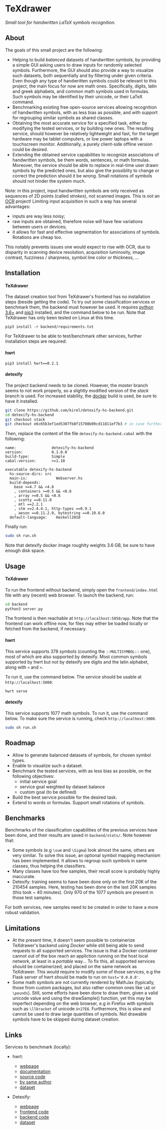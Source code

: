 # TeXdrawer

*Small tool for handwritten LaTeX symbols recognition.*

## About

The goals of this small project are the following:
- Helping to build *balanced* datasets of handwritten symbols, by providing a simple GUI asking users to draw inputs for randomly selected symbols. Furthermore, the GUI should also provide a way to visualize such datasets, both sequentially and by filtering under given criteria. Even though any type of handwritten symbols could be relevant to this project, the main focus for now are math ones. Specifically, digits, latin and greek alphabets, and common math symbols used in formulas. Such symbols may be identified by their unicode, or their LaTeX command.
- Benchmarking existing free open-source services allowing recognition of handwritten symbols, with as less bias as possible, and with support for regrouping similar symbols as shared classes.
- Obtaining the most accurate service for a specified task, either by modifying the tested services, or by building new ones. The resulting service, should however be relatively lightweight and fast, for the target hardware may be tablet computers, or low power laptops with a touchscreen monitor. Additionally, a purely client-side offline version could be desired.
- Extending the obtained service capabilities to recognize associations of handwritten symbols, be them words, sentences, or math formulas. Moreover, the service should be able to replace in real-time user drawn symbols by the predicted ones, but also give the possiblity to change or correct the prediction should it be wrong. Small rotations of symbols should not hinder the system much.

Note: in this project, input handwritten symbols are only received as sequences of 2D points (called *strokes*), not scanned images. This is *not* an [OCR](https://en.wikipedia.org/wiki/Optical_character_recognition) project! Limiting input acquisition in such a way has several advantages:
- inputs are way less noisy;
- raw inputs are obtained, therefore noise will have few variations between users or devices;
- it allows for fast and effective segmentation for associations of symbols. Rotations are cheap too.

This notably prevents issues one would expect to rise with OCR, due to disparity in scanning device resolution, acquisition luminosity, image contrast, fuzziness / sharpness, symbol line color or thickness, ...


## Installation

#### TeXdrawer

The dataset creation tool from TeXdrawer's frontend has no installation steps (beside getting the code). To try out some classification services or benchmark them, the backend must however be used. It requires [python 3.6+](https://www.python.org/downloads/) and [pip3](https://pypi.org/project/pip/) installed, and the command below to be run. Note that TeXdrawer has only been tested on Linux at this time.

```
pip3 install -r backend/requirements.txt
```

For TeXdrawer to be able to test/benchmark other services, further installation steps are required:

#### hwrt

```
pip3 install hwrt==0.2.1
```

#### detexify

The project backend needs to be cloned. However, the *master* branch seems to not work properly, so a slightly modified version of the *stack* branch is used. For increased stability, the [docker](https://docs.docker.com/engine/install) build is used, be sure to have it installed.

```sh
git clone https://github.com/kirel/detexify-hs-backend.git
cd detexify-hs-backend
git checkout stack
git checkout e6c65b3ef1ed5307fb8f15708b09cd11811ef7b3 # in case further commits are added.
```

Then, replace the content of the file ``` detexify-hs-backend.cabal ``` with the following:

```
name:                detexify-hs-backend
version:             0.1.0.0
build-type:          Simple
cabal-version:       >=1.10

executable detexify-hs-backend
  hs-source-dirs: src
  main-is:             Webserver.hs
  build-depends:
    base >=4.7 && <4.8
    , containers >=0.5 && <0.6
    , array >=0.5 && <0.6
    , scotty ==0.11.0
    , mtl ==2.2.1
    , stm ==2.4.4.1, http-types ==0.9.1
    , aeson ==0.11.2.0, bytestring ==0.10.6.0
  default-language:    Haskell2010
```

Finally run:

```sh
sudo sh run.sh
```

Note that detexify docker image roughlty weights 3.6 GB, be sure to have enough disk space.


## Usage

#### TeXdrawer

To run the frontend without backend, simply open the ``` frontend/index.html ``` file with any (recent) web browser. To launch the backend, run:

```sh
cd backend
python3 server.py
```

The frontend is then reachable at ``` http://localhost:5050/app ```. Note that the frontend can work offline now, for files may either be loaded locally or fetched from the backend, if necessary.


#### hwrt

This service supports 378 symbols (counting the ``` ::MULTISYMBOL:: ``` one), most of which are also supported by detexify. Most common symbols supported by hwrt but not by detexify are digits and the latin alphabet, along with ``` < ``` and ``` > ```.

To run it, use the command below. The service should be usable at ``` http://localhost:5000 ```:

```
hwrt serve
```


#### detexify

This service supports 1077 math symbols. To run it, use the command below. To make sure the service is running, check ``` http://localhost:3000 ```.

```sh
sudo sh run.sh
```


## Roadmap

- Allow to generate balanced datasets of symbols, for chosen symbol types.
- Enable to visualize such a dataset.
- Benchmark the tested services, with as less bias as possible, on the following objectives:
  - initial service goal
  - service goal weighted by dataset balance
  - custom goal (to be defined)
- Build the best service possible for the desired task.
- Extend to words or formulas. Support small rotations of symbols.


## Benchmarks

Benchmarks of the classification capabilities of the previous services have been done, and their results are saved in ``` backend/stats/ ```. Note however that:
- Some symbols (e.g ``` \sum ``` and ``` \Sigma ```) look almost the same, others are very similar. To solve this issue, an optional symbol mapping mechanism has been implemented. It allows to regroup such symbols in same classes, thus helping the classifiers.
- Many classes have too few samples, their recall score is probably highly inaccurate.
- Detexify: training seems to have been done only on the first 20K of the 210454 samples. Here, testing has been done on the last 20K samples (this took ~ 40 minutes). Only 970 of the 1077 symbols are present in those test samples.

For both services, new samples need to be created in order to have a more robust validation.


## Limitations

- At the present time, it doesn't seem possible to containerize TeXdrawer's backend using *Docker* while still being able to send requests to all supported services. The issue is that a Docker container cannot out of the box reach an appliction running on the host local network, at least in a *portable* way... To fix this, all supported services should be containerized, and placed on the same network as TeXdrawer. This would require to modify some of those services, e.g the Flask server of hwrt should be made to run on ``` host='0.0.0.0' ```.
- Some math symbols are not currently rendered by MathJax (typically, those from custom packages, but also rather common ones like ``` \AE ``` or ``` \pounds ```). Still, some efforts have been done to draw them, given a valid unicode value and using the drawSample() function, yet this may be imperfect depending on the web browser, e.g in Firefox with symbols such as ``` \llbracket ``` of unicode ``` U+27E6 ```. Furthermore, this is slow and cannot be used to draw large quantities of symbols. Not drawable symbols have to be skipped during dataset creation.


## Links

Services to benchmark (locally):

- hwrt:
  - [webpage](http://write-math.com/)
  - [documentation](https://pythonhosted.org/hwrt)
  - [source code](https://github.com/MartinThoma/hwrt)
  - [by same author](https://github.com/MartinThoma/write-math)
  - [dataset](http://www.martin-thoma.de/write-math/data)

- Detexify:
  - [webpage](http://detexify.kirelabs.org/classify.html)
  - [frontend code](https://github.com/kirel/detexify)
  - [backend code](https://github.com/kirel/detexify-hs-backend)
  - [dataset](https://github.com/kirel/detexify-data)
